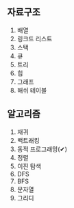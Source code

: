 ## 자료구조
1. 배열
2. 링크드 리스트
3. 스택
4. 큐
5. 트리
6. 힙
7. 그래프
8. 해쉬 테이블

## 알고리즘
1. 재귀
2. 백트래킹
3. 동적 프로그래밍(✔)
4. 정렬
5. 이진 탐색
6. DFS
7. BFS
8. 문자열
9. 그리디
